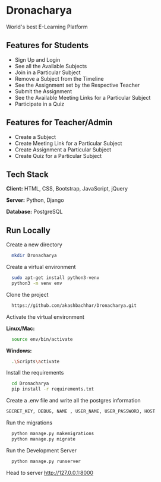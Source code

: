 # Dronacharya
World's best E-Learning Platform

## Features for Students

- Sign Up and Login
- See all the Available Subjects
- Join in a Particular Subject
- Remove a Subject from the Timeline
- See the Assignment set by the Respective Teacher
- Submit the Assignment
- See the Available Meeting Links for a Particular Subject
- Participate in a Quiz

## Features for Teacher/Admin

- Create a Subject
- Create Meeting Link for a Particular Subject
- Create Assignment a Particular Subject
- Create Quiz for a Particular Subject

## Tech Stack

**Client:** HTML, CSS, Bootstrap, JavaScript, jQuery

**Server:** Python, Django

**Database:** PostgreSQL 

## Run Locally

Create a new directory 
```bash
  mkdir Dronacharya
```

Create a virtual environment

```bash
  sudo apt-get install python3-venv
  python3 -m venv env
```
Clone the project

```bash
  https://github.com/akashbachhar/Dronacharya.git
```

Activate the virtual environment

**Linux/Mac:**

```bash
  source env/bin/activate
```

**Windows:**

```bash
  .\Scripts\activate
```

Install the requirements

```bash
  cd Dronacharya
  pip install -r requirements.txt
```
Create a .env file and write all the postgres information

```bash
SECRET_KEY, DEBUG, NAME , USER_NAME, USER_PASSWORD, HOST
```
Run the migrations 

```bash
  python manage.py makemigrations
  python manage.py migrate
```

Run the Development Server 

```bash
  python manage.py runserver
```
Head to server http://127.0.0.1:8000


